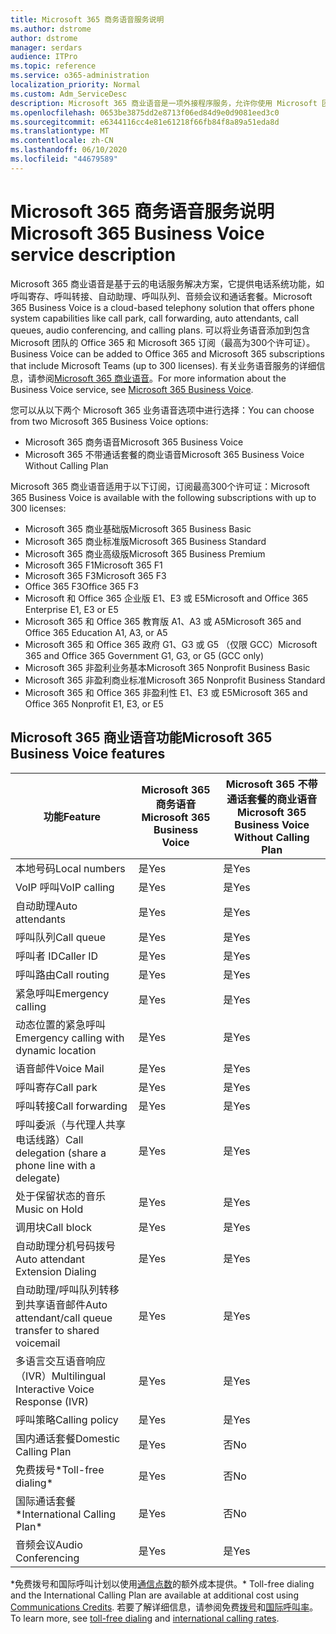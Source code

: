 ```yaml
---
title: Microsoft 365 商务语音服务说明
ms.author: dstrome
author: dstrome
manager: serdars
audience: ITPro
ms.topic: reference
ms.service: o365-administration
localization_priority: Normal
ms.custom: Adm_ServiceDesc
description: Microsoft 365 商业语音是一项外接程序服务，允许你使用 Microsoft 团队进行电话呼叫。 这将组合电话系统、国内通话套餐、短信和音频会议。
ms.openlocfilehash: 0653be3875dd2e8713f06ed84d9e0d9081eed3c0
ms.sourcegitcommit: e6344116cc4e81e61218f66fb84f8a89a51eda8d
ms.translationtype: MT
ms.contentlocale: zh-CN
ms.lasthandoff: 06/10/2020
ms.locfileid: "44679589"
---
```

# <a name="microsoft-365-business-voice-service-description"></a><span data-ttu-id="2c412-104">Microsoft 365 商务语音服务说明</span><span class="sxs-lookup"><span data-stu-id="2c412-104">Microsoft 365 Business Voice service description</span></span>

<span data-ttu-id="2c412-105">Microsoft 365 商业语音是基于云的电话服务解决方案，它提供电话系统功能，如呼叫寄存、呼叫转接、自动助理、呼叫队列、音频会议和通话套餐。</span><span class="sxs-lookup"><span data-stu-id="2c412-105">Microsoft 365 Business Voice is a cloud-based telephony solution that offers phone system capabilities like call park, call forwarding, auto attendants, call queues, audio conferencing, and calling plans.</span></span> <span data-ttu-id="2c412-106">可以将业务语音添加到包含 Microsoft 团队的 Office 365 和 Microsoft 365 订阅（最高为300个许可证）。</span><span class="sxs-lookup"><span data-stu-id="2c412-106">Business Voice can be added to Office 365 and Microsoft 365 subscriptions that include Microsoft Teams (up to 300 licenses).</span></span> <span data-ttu-id="2c412-107">有关业务语音服务的详细信息，请参阅[Microsoft 365 商业语音](https://docs.microsoft.com/MicrosoftTeams/business-voice/whats-business-voice)。</span><span class="sxs-lookup"><span data-stu-id="2c412-107">For more information about the Business Voice service, see [Microsoft 365 Business Voice](https://docs.microsoft.com/MicrosoftTeams/business-voice/whats-business-voice).</span></span>

<span data-ttu-id="2c412-108">您可以从以下两个 Microsoft 365 业务语音选项中进行选择：</span><span class="sxs-lookup"><span data-stu-id="2c412-108">You can choose from two Microsoft 365 Business Voice options:</span></span>

- <span data-ttu-id="2c412-109">Microsoft 365 商务语音</span><span class="sxs-lookup"><span data-stu-id="2c412-109">Microsoft 365 Business Voice</span></span>
- <span data-ttu-id="2c412-110">Microsoft 365 不带通话套餐的商业语音</span><span class="sxs-lookup"><span data-stu-id="2c412-110">Microsoft 365 Business Voice Without Calling Plan</span></span>

<span data-ttu-id="2c412-111">Microsoft 365 商业语音适用于以下订阅，订阅最高300个许可证：</span><span class="sxs-lookup"><span data-stu-id="2c412-111">Microsoft 365 Business Voice is available with the following subscriptions with up to 300 licenses:</span></span>

- <span data-ttu-id="2c412-112">Microsoft 365 商业基础版</span><span class="sxs-lookup"><span data-stu-id="2c412-112">Microsoft 365 Business Basic</span></span>
- <span data-ttu-id="2c412-113">Microsoft 365 商业标准版</span><span class="sxs-lookup"><span data-stu-id="2c412-113">Microsoft 365 Business Standard</span></span>
- <span data-ttu-id="2c412-114">Microsoft 365 商业高级版</span><span class="sxs-lookup"><span data-stu-id="2c412-114">Microsoft 365 Business Premium</span></span>
- <span data-ttu-id="2c412-115">Microsoft 365 F1</span><span class="sxs-lookup"><span data-stu-id="2c412-115">Microsoft 365 F1</span></span>
- <span data-ttu-id="2c412-116">Microsoft 365 F3</span><span class="sxs-lookup"><span data-stu-id="2c412-116">Microsoft 365 F3</span></span>
- <span data-ttu-id="2c412-117">Office 365 F3</span><span class="sxs-lookup"><span data-stu-id="2c412-117">Office 365 F3</span></span>
- <span data-ttu-id="2c412-118">Microsoft 和 Office 365 企业版 E1、E3 或 E5</span><span class="sxs-lookup"><span data-stu-id="2c412-118">Microsoft and Office 365 Enterprise E1, E3 or E5</span></span>
- <span data-ttu-id="2c412-119">Microsoft 365 和 Office 365 教育版 A1、A3 或 A5</span><span class="sxs-lookup"><span data-stu-id="2c412-119">Microsoft 365 and Office 365 Education A1, A3, or A5</span></span>
- <span data-ttu-id="2c412-120">Microsoft 365 和 Office 365 政府 G1、G3 或 G5 （仅限 GCC）</span><span class="sxs-lookup"><span data-stu-id="2c412-120">Microsoft 365 and Office 365 Government G1, G3, or G5 (GCC only)</span></span>
- <span data-ttu-id="2c412-121">Microsoft 365 非盈利业务基本</span><span class="sxs-lookup"><span data-stu-id="2c412-121">Microsoft 365 Nonprofit Business Basic</span></span>
- <span data-ttu-id="2c412-122">Microsoft 365 非盈利商业标准</span><span class="sxs-lookup"><span data-stu-id="2c412-122">Microsoft 365 Nonprofit Business Standard</span></span>
- <span data-ttu-id="2c412-123">Microsoft 365 和 Office 365 非盈利性 E1、E3 或 E5</span><span class="sxs-lookup"><span data-stu-id="2c412-123">Microsoft 365 and Office 365 Nonprofit E1, E3, or E5</span></span>

## <a name="microsoft-365-business-voice-features"></a><span data-ttu-id="2c412-124">Microsoft 365 商业语音功能</span><span class="sxs-lookup"><span data-stu-id="2c412-124">Microsoft 365 Business Voice features</span></span>

| <span data-ttu-id="2c412-125">**功能**</span><span class="sxs-lookup"><span data-stu-id="2c412-125">**Feature**</span></span>                                            | <span data-ttu-id="2c412-126">**Microsoft 365 商务语音**</span><span class="sxs-lookup"><span data-stu-id="2c412-126">**Microsoft 365 Business Voice**</span></span> | <span data-ttu-id="2c412-127">**Microsoft 365 不带通话套餐的商业语音**</span><span class="sxs-lookup"><span data-stu-id="2c412-127">**Microsoft 365 Business Voice Without Calling Plan**</span></span> |
|--------------------------------------------------------|----------------------------------|-------------------------------------------------------|
| <span data-ttu-id="2c412-128">本地号码</span><span class="sxs-lookup"><span data-stu-id="2c412-128">Local numbers</span></span>                                          | <span data-ttu-id="2c412-129">是</span><span class="sxs-lookup"><span data-stu-id="2c412-129">Yes</span></span>                              | <span data-ttu-id="2c412-130">是</span><span class="sxs-lookup"><span data-stu-id="2c412-130">Yes</span></span>                                                   |
| <span data-ttu-id="2c412-131">VoIP 呼叫</span><span class="sxs-lookup"><span data-stu-id="2c412-131">VoIP calling</span></span>                                           | <span data-ttu-id="2c412-132">是</span><span class="sxs-lookup"><span data-stu-id="2c412-132">Yes</span></span>                              | <span data-ttu-id="2c412-133">是</span><span class="sxs-lookup"><span data-stu-id="2c412-133">Yes</span></span>                                                   |
| <span data-ttu-id="2c412-134">自动助理</span><span class="sxs-lookup"><span data-stu-id="2c412-134">Auto attendants</span></span>                                        | <span data-ttu-id="2c412-135">是</span><span class="sxs-lookup"><span data-stu-id="2c412-135">Yes</span></span>                              | <span data-ttu-id="2c412-136">是</span><span class="sxs-lookup"><span data-stu-id="2c412-136">Yes</span></span>                                                   |
| <span data-ttu-id="2c412-137">呼叫队列</span><span class="sxs-lookup"><span data-stu-id="2c412-137">Call queue</span></span>                                             | <span data-ttu-id="2c412-138">是</span><span class="sxs-lookup"><span data-stu-id="2c412-138">Yes</span></span>                              | <span data-ttu-id="2c412-139">是</span><span class="sxs-lookup"><span data-stu-id="2c412-139">Yes</span></span>                                                   |
| <span data-ttu-id="2c412-140">呼叫者 ID</span><span class="sxs-lookup"><span data-stu-id="2c412-140">Caller ID</span></span>                                              | <span data-ttu-id="2c412-141">是</span><span class="sxs-lookup"><span data-stu-id="2c412-141">Yes</span></span>                              | <span data-ttu-id="2c412-142">是</span><span class="sxs-lookup"><span data-stu-id="2c412-142">Yes</span></span>                                                   |
| <span data-ttu-id="2c412-143">呼叫路由</span><span class="sxs-lookup"><span data-stu-id="2c412-143">Call routing</span></span>                                           | <span data-ttu-id="2c412-144">是</span><span class="sxs-lookup"><span data-stu-id="2c412-144">Yes</span></span>                              | <span data-ttu-id="2c412-145">是</span><span class="sxs-lookup"><span data-stu-id="2c412-145">Yes</span></span>                                                   |
| <span data-ttu-id="2c412-146">紧急呼叫</span><span class="sxs-lookup"><span data-stu-id="2c412-146">Emergency calling</span></span>                                      | <span data-ttu-id="2c412-147">是</span><span class="sxs-lookup"><span data-stu-id="2c412-147">Yes</span></span>                              | <span data-ttu-id="2c412-148">是</span><span class="sxs-lookup"><span data-stu-id="2c412-148">Yes</span></span>                                                   |
| <span data-ttu-id="2c412-149">动态位置的紧急呼叫</span><span class="sxs-lookup"><span data-stu-id="2c412-149">Emergency calling with dynamic location</span></span>                | <span data-ttu-id="2c412-150">是</span><span class="sxs-lookup"><span data-stu-id="2c412-150">Yes</span></span>                              | <span data-ttu-id="2c412-151">是</span><span class="sxs-lookup"><span data-stu-id="2c412-151">Yes</span></span>                                                   |
| <span data-ttu-id="2c412-152">语音邮件</span><span class="sxs-lookup"><span data-stu-id="2c412-152">Voice Mail</span></span>                                             | <span data-ttu-id="2c412-153">是</span><span class="sxs-lookup"><span data-stu-id="2c412-153">Yes</span></span>                              | <span data-ttu-id="2c412-154">是</span><span class="sxs-lookup"><span data-stu-id="2c412-154">Yes</span></span>                                                   |
| <span data-ttu-id="2c412-155">呼叫寄存</span><span class="sxs-lookup"><span data-stu-id="2c412-155">Call park</span></span>                                              | <span data-ttu-id="2c412-156">是</span><span class="sxs-lookup"><span data-stu-id="2c412-156">Yes</span></span>                              | <span data-ttu-id="2c412-157">是</span><span class="sxs-lookup"><span data-stu-id="2c412-157">Yes</span></span>                                                   |
| <span data-ttu-id="2c412-158">呼叫转接</span><span class="sxs-lookup"><span data-stu-id="2c412-158">Call forwarding</span></span>                                        | <span data-ttu-id="2c412-159">是</span><span class="sxs-lookup"><span data-stu-id="2c412-159">Yes</span></span>                              | <span data-ttu-id="2c412-160">是</span><span class="sxs-lookup"><span data-stu-id="2c412-160">Yes</span></span>                                                   |
| <span data-ttu-id="2c412-161">呼叫委派（与代理人共享电话线路）</span><span class="sxs-lookup"><span data-stu-id="2c412-161">Call delegation (share a phone line with a delegate)</span></span>   | <span data-ttu-id="2c412-162">是</span><span class="sxs-lookup"><span data-stu-id="2c412-162">Yes</span></span>                              | <span data-ttu-id="2c412-163">是</span><span class="sxs-lookup"><span data-stu-id="2c412-163">Yes</span></span>                                                   |
| <span data-ttu-id="2c412-164">处于保留状态的音乐</span><span class="sxs-lookup"><span data-stu-id="2c412-164">Music on Hold</span></span>                                          | <span data-ttu-id="2c412-165">是</span><span class="sxs-lookup"><span data-stu-id="2c412-165">Yes</span></span>                              | <span data-ttu-id="2c412-166">是</span><span class="sxs-lookup"><span data-stu-id="2c412-166">Yes</span></span>                                                   |
| <span data-ttu-id="2c412-167">调用块</span><span class="sxs-lookup"><span data-stu-id="2c412-167">Call block</span></span>                                             | <span data-ttu-id="2c412-168">是</span><span class="sxs-lookup"><span data-stu-id="2c412-168">Yes</span></span>                              | <span data-ttu-id="2c412-169">是</span><span class="sxs-lookup"><span data-stu-id="2c412-169">Yes</span></span>                                                   |
| <span data-ttu-id="2c412-170">自动助理分机号码拨号</span><span class="sxs-lookup"><span data-stu-id="2c412-170">Auto attendant Extension Dialing</span></span>                       | <span data-ttu-id="2c412-171">是</span><span class="sxs-lookup"><span data-stu-id="2c412-171">Yes</span></span>                              | <span data-ttu-id="2c412-172">是</span><span class="sxs-lookup"><span data-stu-id="2c412-172">Yes</span></span>                                                   |
| <span data-ttu-id="2c412-173">自动助理/呼叫队列转移到共享语音邮件</span><span class="sxs-lookup"><span data-stu-id="2c412-173">Auto attendant/call queue transfer to shared voicemail</span></span> | <span data-ttu-id="2c412-174">是</span><span class="sxs-lookup"><span data-stu-id="2c412-174">Yes</span></span>                              | <span data-ttu-id="2c412-175">是</span><span class="sxs-lookup"><span data-stu-id="2c412-175">Yes</span></span>                                                   |
| <span data-ttu-id="2c412-176">多语言交互语音响应（IVR）</span><span class="sxs-lookup"><span data-stu-id="2c412-176">Multilingual Interactive Voice Response (IVR)</span></span>          | <span data-ttu-id="2c412-177">是</span><span class="sxs-lookup"><span data-stu-id="2c412-177">Yes</span></span>                              | <span data-ttu-id="2c412-178">是</span><span class="sxs-lookup"><span data-stu-id="2c412-178">Yes</span></span>                                                   |
| <span data-ttu-id="2c412-179">呼叫策略</span><span class="sxs-lookup"><span data-stu-id="2c412-179">Calling policy</span></span>                                         | <span data-ttu-id="2c412-180">是</span><span class="sxs-lookup"><span data-stu-id="2c412-180">Yes</span></span>                              | <span data-ttu-id="2c412-181">是</span><span class="sxs-lookup"><span data-stu-id="2c412-181">Yes</span></span>                                                   |
| <span data-ttu-id="2c412-182">国内通话套餐</span><span class="sxs-lookup"><span data-stu-id="2c412-182">Domestic Calling Plan</span></span>                                  | <span data-ttu-id="2c412-183">是</span><span class="sxs-lookup"><span data-stu-id="2c412-183">Yes</span></span>                              | <span data-ttu-id="2c412-184">否</span><span class="sxs-lookup"><span data-stu-id="2c412-184">No</span></span>                                                    |
| <span data-ttu-id="2c412-185">免费拨号\*</span><span class="sxs-lookup"><span data-stu-id="2c412-185">Toll-free dialing\*</span></span>                                    | <span data-ttu-id="2c412-186">是</span><span class="sxs-lookup"><span data-stu-id="2c412-186">Yes</span></span>                              | <span data-ttu-id="2c412-187">否</span><span class="sxs-lookup"><span data-stu-id="2c412-187">No</span></span>                                                    |
| <span data-ttu-id="2c412-188">国际通话套餐\*</span><span class="sxs-lookup"><span data-stu-id="2c412-188">International Calling Plan\*</span></span>                           | <span data-ttu-id="2c412-189">是</span><span class="sxs-lookup"><span data-stu-id="2c412-189">Yes</span></span>                              | <span data-ttu-id="2c412-190">否</span><span class="sxs-lookup"><span data-stu-id="2c412-190">No</span></span>                                                    |
| <span data-ttu-id="2c412-191">音频会议</span><span class="sxs-lookup"><span data-stu-id="2c412-191">Audio Conferencing</span></span>                                     | <span data-ttu-id="2c412-192">是</span><span class="sxs-lookup"><span data-stu-id="2c412-192">Yes</span></span>                              | <span data-ttu-id="2c412-193">是</span><span class="sxs-lookup"><span data-stu-id="2c412-193">Yes</span></span>                                                   |
 
<span data-ttu-id="2c412-194">\*免费拨号和国际呼叫计划以使用[通信点数](https://docs.microsoft.com/microsoftteams/what-are-communications-credits)的额外成本提供。</span><span class="sxs-lookup"><span data-stu-id="2c412-194">\* Toll-free dialing and the International Calling Plan are available at additional cost using [Communications Credits](https://docs.microsoft.com/microsoftteams/what-are-communications-credits).</span></span> <span data-ttu-id="2c412-195">若要了解详细信息，请参阅免费[拨号](https://docs.microsoft.com/microsoftteams/toll-free-dialing-limitations-and-restrictions)和[国际呼叫率](https://www.microsoft.com/microsoft-365/microsoft-teams/voice-calling?rtc=1#ow-download-rates)。</span><span class="sxs-lookup"><span data-stu-id="2c412-195">To learn more, see [toll-free dialing](https://docs.microsoft.com/microsoftteams/toll-free-dialing-limitations-and-restrictions) and [international calling rates](https://www.microsoft.com/microsoft-365/microsoft-teams/voice-calling?rtc=1#ow-download-rates).</span></span>
